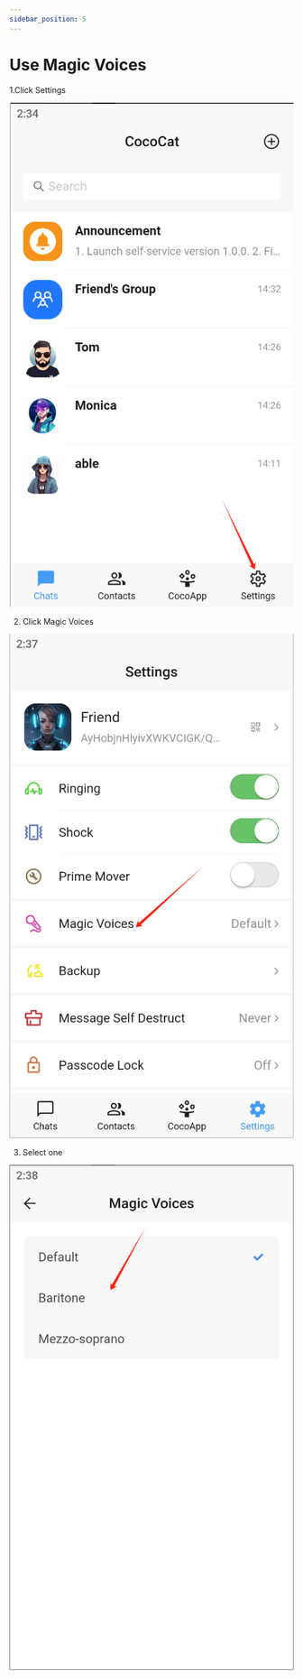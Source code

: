 ```yaml
---
sidebar_position: 5
---
```


# Use Magic Voices

1.Click Settings



![img](img/Use-Magic-Voices-1.png)



2. Click Magic Voices



![img](img/Use-Magic-Voices-2.png)



3. Select one



![img](img/Use-Magic-Voices-3.png)


